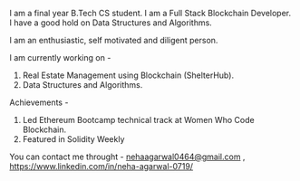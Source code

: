 

I am a final year B.Tech CS student. I am a Full Stack Blockchain Developer. I have a good hold on Data Structures and Algorithms.               

I am an enthusiastic, self motivated and diligent person. 

I am currently working on -
1) Real Estate Management using Blockchain (ShelterHub). 
2) Data Structures and Algorithms. 

Achievements - 

1) Led Ethereum Bootcamp technical track at Women Who Code Blockchain. 
2) Featured in Solidity Weekly


You can contact me throught - nehaagarwal0464@gmail.com , https://www.linkedin.com/in/neha-agarwal-0719/
<!--
**nehaagarwal0719/nehaagarwal0719** is a ✨ _special_ ✨ repository because its `README.md` (this file) appears on your GitHub profile.

Here are some ideas to get you started:

- 🔭 I’m currently working on ...
- 🌱 I’m currently learning ...
- 👯 I’m looking to collaborate on ...
- 🤔 I’m looking for help with ...
- 💬 Ask me about ...
- 📫 How to reach me: ...
- 😄 Pronouns: ...
- ⚡ Fun fact: ...
-->
